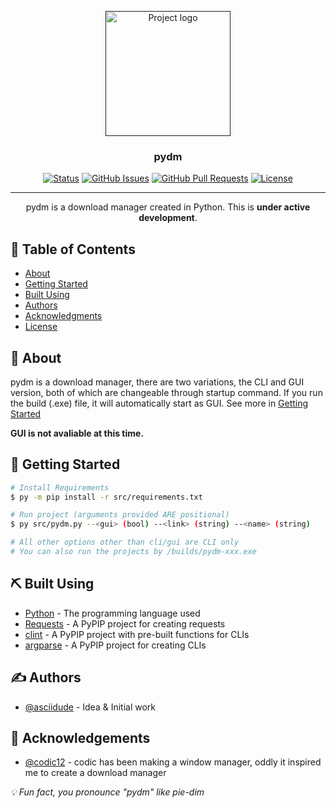 <p align="center">
  <a href="" rel="noopener">
 <img width=200px height=200px src="https://i.imgur.com/p8WIXrd.png" alt="Project logo"></a>
</p>

<h3 align="center">pydm</h3>

<div align="center">

<!-- [![Status](https://img.shields.io/badge/status-inactive-red.svg)]() -->
[![Status](https://img.shields.io/badge/status-active-success.svg)]()
[![GitHub Issues](https://img.shields.io/github/issues/asciidude/pydm)](https://github.com/asciidude/pydm/issues)
[![GitHub Pull Requests](https://img.shields.io/github/issues-pr/asciidude/pydm)](https://github.com/asciidude/pydm/pulls)
[![License](https://img.shields.io/badge/license-MIT-blue.svg)](/LICENSE)

</div>

---

<p align="center"> pydm is a download manager created in Python. This is <b>under active development</b>.
    <br> 
</p>

## 📝 Table of Contents

- [About](#about)
- [Getting Started](#getting_started)
- [Built Using](#built_using)
- [Authors](#authors)
- [Acknowledgments](#acknowledgement)
- [License](./LICENSE)

## 🧐 About <a name = "about"></a>

pydm is a download manager, there are two variations, the CLI and GUI version, both of which are changeable through startup command. If you run the build (.exe) file, it will automatically start as GUI. See more in [Getting Started](#getting_started)

<b>GUI is not avaliable at this time.</b>

## 🏁 Getting Started <a name = "getting_started"></a>

```bash
# Install Requirements
$ py -m pip install -r src/requirements.txt

# Run project (arguments provided ARE positional)
$ py src/pydm.py --<gui> (bool) --<link> (string) --<name> (string)

# All other options other than cli/gui are CLI only
# You can also run the projects by /builds/pydm-xxx.exe
```

## ⛏️ Built Using <a name = "built_using"></a>

- [Python](https://python.org/en/) - The programming language used
- [Requests](https://pypi.org/project/requests/) - A PyPIP project for creating requests
- [clint](https://pypi.org/project/clint/) - A PyPIP project with pre-built functions for CLIs
- [argparse](https://pypi.org/project/argparse/) - A PyPIP project for creating CLIs

## ✍️ Authors <a name = "authors"></a>

- [@asciidude](https://github.com/asciidude) - Idea & Initial work

## 🎉 Acknowledgements <a name = "acknowledgement"></a>

- [@codic12](https://github.com/codic12) - codic has been making a window manager, oddly it inspired me to create a download manager

<i>💡 Fun fact, you pronounce "pydm" like pie-dim</i>